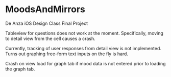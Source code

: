 # MoodsAndMirrors
De Anza iOS Design Class Final Project

Tableview for questions does not work at the moment. 
Specifically, moving to detail view from the cell causes a crash.

Currently, tracking of user responses from detail view is not implemented. 
Turns out graphing free-form text inputs on the fly is hard.

Crash on view load for graph tab if mood data is not entered prior to loading the graph tab.
